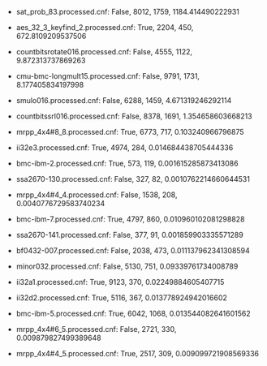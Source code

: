- sat_prob_83.processed.cnf: False, 8012, 1759, 1184.414490222931
<!-- - AProVE07-03.processed.cnf: False, 7448, 1317, 123.44123649597168 -->
- aes_32_3_keyfind_2.processed.cnf: True, 2204, 450, 672.8109209537506
- countbitsrotate016.processed.cnf: False, 4555, 1122, 9.872313737869263
- cmu-bmc-longmult15.processed.cnf: False, 9791, 1731, 8.177405834197998
- smulo016.processed.cnf: False, 6288, 1459, 4.671319246292114
- countbitssrl016.processed.cnf: False, 8378, 1691, 1.354658603668213

- mrpp_4x4#8_8.processed.cnf: True, 6773, 717, 0.103240966796875
- ii32e3.processed.cnf: True, 4974, 284, 0.014684438705444336
- bmc-ibm-2.processed.cnf: True, 573, 119, 0.001615285873413086
- ssa2670-130.processed.cnf: False, 327, 82, 0.0010762214660644531
- mrpp_4x4#4_4.processed.cnf: False, 1538, 208, 0.0040776729583740234
- bmc-ibm-7.processed.cnf: True, 4797, 860, 0.010960102081298828
- ssa2670-141.processed.cnf: False, 377, 91, 0.001859903335571289
- bf0432-007.processed.cnf: False, 2038, 473, 0.011137962341308594
- minor032.processed.cnf: False, 5130, 751, 0.09339761734008789
- ii32a1.processed.cnf: True, 9123, 370, 0.02249884605407715
- ii32d2.processed.cnf: True, 5116, 367, 0.013778924942016602
- bmc-ibm-5.processed.cnf: True, 6042, 1068, 0.013544082641601562
- mrpp_4x4#6_5.processed.cnf: False, 2721, 330, 0.009879827499389648
- mrpp_4x4#4_5.processed.cnf: True, 2517, 309, 0.009099721908569336

